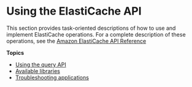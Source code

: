 # Using the ElastiCache API<a name="ProgrammingGuide"></a>

This section provides task\-oriented descriptions of how to use and implement ElastiCache operations\. For a complete description of these operations, see the [Amazon ElastiCache API Reference](https://docs.aws.amazon.com/AmazonElastiCache/latest/APIReference/)

**Topics**
+ [Using the query API](ProgrammingGuide.QueryAPI.md)
+ [Available libraries](using-libraries.md)
+ [Troubleshooting applications](Troubleshooting.md)
